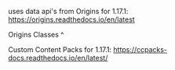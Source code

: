 uses data api's from
Origins for 1.17.1: 
https://origins.readthedocs.io/en/latest

Origins Classes ^

Custom Content Packs for 1.17.1:
https://ccpacks-docs.readthedocs.io/en/latest/